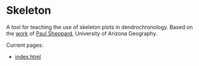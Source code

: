 Skeleton
========

A tool for teaching the use of skeleton plots in dendrochronology. Based
on the [work](http://www.ltrr.arizona.edu/skeletonplot/introcrossdate.htm)
of [Paul Sheppard](http://ltrr.arizona.edu/people/sheppard), University 
of Arizona Geography.

Current pages:

*  [index.html](http://mroberge.github.io/skeleton/)